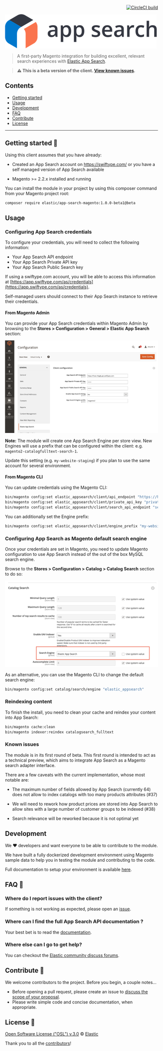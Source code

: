 <p style="float:right"><a href="https://circleci.com/gh/elastic/app-search-magento"><img src="https://circleci.com/gh/elastic/app-search-magento.svg?style=svg&circle-token=f396f44f6e5dbcced1d3d8e3b42bcee791b805a0" alt="CircleCI build"></a></p>

![Elastic App Search Logo](docs/assets/logo-app-search.png)

> A first-party Magento integration for building excellent, relevant search experiences with [Elastic App Search](https://www.elastic.co/cloud/app-search-service).

> **:warning: This is a beta version of the client. [View known issues](#known-issues).**


## Contents

- [Getting started](#getting-started-)
- [Usage](#usage)
- [Development](#development)
- [FAQ](#faq-)
- [Contribute](#contribute-)
- [License](#license-)

***

## Getting started 🐣

Using this client assumes that you have already:

- Created an App Search account on https://swiftype.com/ or you have a self managed version of App Search available

- Magento >= 2.2.x installed and running

You can install the module in your project by using this composer command from your Magento project root:

```bash
composer require elastic/app-search-magento:1.0.0-beta1@beta
```

## Usage

### Configuring App Search credentials

To configure your credentials, you will need to collect the following information:

- Your App Search API endpoint
- Your App Search Private API key
- Your App Search Public Search key

If using a swiftype.com account, you will be able to access this information at [https://app.swiftype.com/as/credentials](https://app.swiftype.com/as/credentials).

Self-managed users should connect to their App Search instance to retrieve their credentials.

#### From Magento Admin

You can provide your App Search credentials within Magento Admin by browsing to the **Stores > Configuration > General > Elastic App Search** section:

![App Search Credentials Config](docs/assets/config-credentials.png)

**Note:**
The module will create one App Search Engine per store view.
New Engines will use a prefix that can be configured within the client: e.g. `magento2-catalogfulltext-search-1`.

Update this setting (e.g. `my-website-staging`) if you plan to use the same account for several environment.

#### From Magento CLI

You can update credentials using the Magento CLI:

```bash
bin/magento config:set elastic_appsearch/client/api_endpoint "https://host-xxxx.api.swiftype.com"
bin/magento config:set elastic_appsearch/client/private_api_key "private-XXXXX"
bin/magento config:set elastic_appsearch/client/search_api_endpoint "search-XXXXX"
```

You can additionally set the Engine prefix:

```bash
bin/magento config:set elastic_appsearch/client/engine_prefix "my-website-staging"
```

### Configuring App Search as Magento default search engine

Once your credentials are set in Magento, you need to update Magento configuration to use App Search instead of the out of the box MySQL search engine.

Browse to the **Stores > Configuration > Catalog > Catalog Search** section to do so:

![Engine configuration](docs/assets/config-engine.png)

As an alternative, you can use the Magento CLI to change the default search engine:

```bash
bin/magento config:set catalog/search/engine "elastic_appsearch"
```

### Reindexing content

To finish the install, you need to clean your cache and reindex your content into App Search:

```bash
bin/magento cache:clean
bin/magento indexer:reindex catalogsearch_fulltext
```

### Known issues

The module is in its first round of beta. This first round is intended to act as a technical preview, which aims to integrate App Search as a Magento search adapter interface.

There are a few caveats with the current implementation, whose most notable are:

- The maximum number of fields allowed by App Search (currently 64) does not allow to index catalogs with too many products attributes (#37)

- We will need to rework how product prices are stored into App Search to allow sites with a large number of customer groups to be indexed (#38)

- Search relevance will be reworked because it is not optimal yet


## Development

We ❤️ developers and want everyone to be able to contribute to the module.

We have built a fully dockerized development environment using Magento sample data to help you in testing the module and contributing to the code.

Full documentation to setup your environment is available [here](docs/DEVELOPMENT-ENVIRONMENT.md).

## FAQ 🔮

### Where do I report issues with the client?

If something is not working as expected, please open an [issue](https://github.com/elastic/app-search-magento/issues/new).

### Where can I find the full App Search API documentation ?

Your best bet is to read the [documentation](https://swiftype.com/documentation/app-search).

### Where else can I go to get help?

You can checkout the [Elastic community discuss forums](https://discuss.elastic.co/c/app-search).

## Contribute 🚀

We welcome contributors to the project. Before you begin, a couple notes...

+ Before opening a pull request, please create an issue to [discuss the scope of your proposal](https://github.com/elastic/app-search-magento/issues).
+ Please write simple code and concise documentation, when appropriate.

## License 📗

[Open Software License ("OSL") v.3.0](LICENSE) © [Elastic](https://github.com/elastic)

Thank you to all the [contributors](https://github.com/elastic/app-search-magento/graphs/contributors)!
